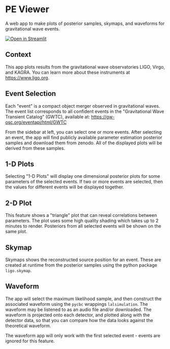 # PE Viewer

A web app to make plots of posterior samples, skymaps, and waveforms for gravitational wave events.

[![Open in Streamlit](https://static.streamlit.io/badges/streamlit_badge_black_white.svg)](https://share.streamlit.io/jkanner/pe-viewer/main/streamlit-app.py)

## Context

This app plots results from the gravitational wave observatories LIGO, Virgo, and KAGRA.  You can learn
more about these instruments at https://www.ligo.org.


## Event Selection

Each "event" is a compact object merger observed in gravitational waves.  The event list corresponds to all confident events in the "Gravitational Wave Transient Catalog" (GWTC), available at: 
https://gw-osc.org/eventapi/html/GWTC

From the sidebar at left, you can select one or more events.  After selecting an event, the app will find publicly available parameter estimation posterior samples and download them from zenodo.  All of the displayed plots will be derived from these samples.

## 1-D Plots

Selecting "1-D Plots" will display one dimensional posterior plots for some parameters of the selected events.  If two or more events are selected, then the values for different events will be displayed together.

## 2-D Plot

This feature shows a "triangle" plot that can reveal 
correlations between parameters.  The plot uses some 
high quality shading which takes up to 2 minutes to 
render.  Posteriors from all selected events will be 
shown on the same plot.

## Skymap

Skymaps shows the reconstructed source position for an 
event.  These are created at runtime from the posterior 
samples using the python package `ligo.skymap`.

## Waveform

The app will select the maximum likelihood sample, and 
then construct the associated waveform using the `pycbc` 
wrappings `lalsimulation`.  The waveform may be listened 
to as an audio file and/or downloaded.  The waveform is 
projected onto each detector, and plotted along with the 
detector data, so that you can compare how the data 
looks against the theoretical waveform.

The waveform app will only work with the first selected event - events are ignored for this feature.



